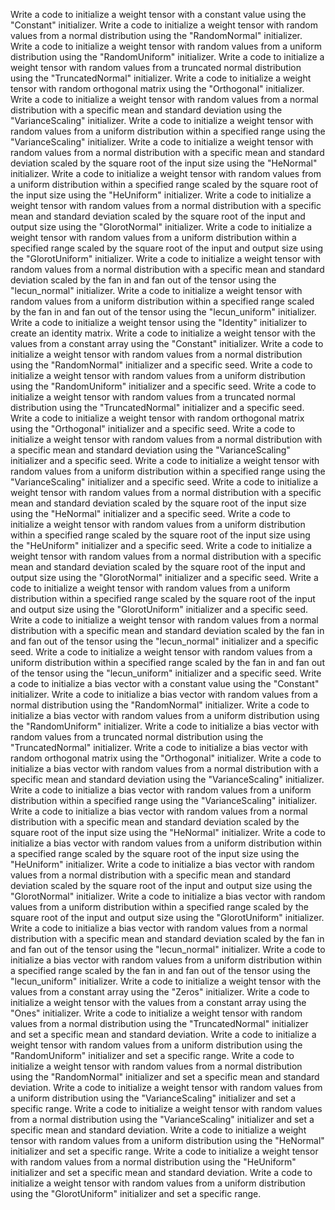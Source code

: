 Write a code to initialize a weight tensor with a constant value using the "Constant" initializer.
Write a code to initialize a weight tensor with random values from a normal distribution using the "RandomNormal" initializer.
Write a code to initialize a weight tensor with random values from a uniform distribution using the "RandomUniform" initializer.
Write a code to initialize a weight tensor with random values from a truncated normal distribution using the "TruncatedNormal" initializer.
Write a code to initialize a weight tensor with random orthogonal matrix using the "Orthogonal" initializer.
Write a code to initialize a weight tensor with random values from a normal distribution with a specific mean and standard deviation using the "VarianceScaling" initializer.
Write a code to initialize a weight tensor with random values from a uniform distribution within a specified range using the "VarianceScaling" initializer.
Write a code to initialize a weight tensor with random values from a normal distribution with a specific mean and standard deviation scaled by the square root of the input size using the "HeNormal" initializer.
Write a code to initialize a weight tensor with random values from a uniform distribution within a specified range scaled by the square root of the input size using the "HeUniform" initializer.
Write a code to initialize a weight tensor with random values from a normal distribution with a specific mean and standard deviation scaled by the square root of the input and output size using the "GlorotNormal" initializer.
Write a code to initialize a weight tensor with random values from a uniform distribution within a specified range scaled by the square root of the input and output size using the "GlorotUniform" initializer.
Write a code to initialize a weight tensor with random values from a normal distribution with a specific mean and standard deviation scaled by the fan in and fan out of the tensor using the "lecun_normal" initializer.
Write a code to initialize a weight tensor with random values from a uniform distribution within a specified range scaled by the fan in and fan out of the tensor using the "lecun_uniform" initializer.
Write a code to initialize a weight tensor using the "Identity" initializer to create an identity matrix.
Write a code to initialize a weight tensor with the values from a constant array using the "Constant" initializer.
Write a code to initialize a weight tensor with random values from a normal distribution using the "RandomNormal" initializer and a specific seed.
Write a code to initialize a weight tensor with random values from a uniform distribution using the "RandomUniform" initializer and a specific seed.
Write a code to initialize a weight tensor with random values from a truncated normal distribution using the "TruncatedNormal" initializer and a specific seed.
Write a code to initialize a weight tensor with random orthogonal matrix using the "Orthogonal" initializer and a specific seed.
Write a code to initialize a weight tensor with random values from a normal distribution with a specific mean and standard deviation using the "VarianceScaling" initializer and a specific seed.
Write a code to initialize a weight tensor with random values from a uniform distribution within a specified range using the "VarianceScaling" initializer and a specific seed.
Write a code to initialize a weight tensor with random values from a normal distribution with a specific mean and standard deviation scaled by the square root of the input size using the "HeNormal" initializer and a specific seed.
Write a code to initialize a weight tensor with random values from a uniform distribution within a specified range scaled by the square root of the input size using the "HeUniform" initializer and a specific seed.
Write a code to initialize a weight tensor with random values from a normal distribution with a specific mean and standard deviation scaled by the square root of the input and output size using the "GlorotNormal" initializer and a specific seed.
Write a code to initialize a weight tensor with random values from a uniform distribution within a specified range scaled by the square root of the input and output size using the "GlorotUniform" initializer and a specific seed.
Write a code to initialize a weight tensor with random values from a normal distribution with a specific mean and standard deviation scaled by the fan in and fan out of the tensor using the "lecun_normal" initializer and a specific seed.
Write a code to initialize a weight tensor with random values from a uniform distribution within a specified range scaled by the fan in and fan out of the tensor using the "lecun_uniform" initializer and a specific seed.
Write a code to initialize a bias vector with a constant value using the "Constant" initializer.
Write a code to initialize a bias vector with random values from a normal distribution using the "RandomNormal" initializer.
Write a code to initialize a bias vector with random values from a uniform distribution using the "RandomUniform" initializer.
Write a code to initialize a bias vector with random values from a truncated normal distribution using the "TruncatedNormal" initializer.
Write a code to initialize a bias vector with random orthogonal matrix using the "Orthogonal" initializer.
Write a code to initialize a bias vector with random values from a normal distribution with a specific mean and standard deviation using the "VarianceScaling" initializer.
Write a code to initialize a bias vector with random values from a uniform distribution within a specified range using the "VarianceScaling" initializer.
Write a code to initialize a bias vector with random values from a normal distribution with a specific mean and standard deviation scaled by the square root of the input size using the "HeNormal" initializer.
Write a code to initialize a bias vector with random values from a uniform distribution within a specified range scaled by the square root of the input size using the "HeUniform" initializer.
Write a code to initialize a bias vector with random values from a normal distribution with a specific mean and standard deviation scaled by the square root of the input and output size using the "GlorotNormal" initializer.
Write a code to initialize a bias vector with random values from a uniform distribution within a specified range scaled by the square root of the input and output size using the "GlorotUniform" initializer.
Write a code to initialize a bias vector with random values from a normal distribution with a specific mean and standard deviation scaled by the fan in and fan out of the tensor using the "lecun_normal" initializer.
Write a code to initialize a bias vector with random values from a uniform distribution within a specified range scaled by the fan in and fan out of the tensor using the "lecun_uniform" initializer.
Write a code to initialize a weight tensor with the values from a constant array using the "Zeros" initializer.
Write a code to initialize a weight tensor with the values from a constant array using the "Ones" initializer.
Write a code to initialize a weight tensor with random values from a normal distribution using the "TruncatedNormal" initializer and set a specific mean and standard deviation.
Write a code to initialize a weight tensor with random values from a uniform distribution using the "RandomUniform" initializer and set a specific range.
Write a code to initialize a weight tensor with random values from a normal distribution using the "RandomNormal" initializer and set a specific mean and standard deviation.
Write a code to initialize a weight tensor with random values from a uniform distribution using the "VarianceScaling" initializer and set a specific range.
Write a code to initialize a weight tensor with random values from a normal distribution using the "VarianceScaling" initializer and set a specific mean and standard deviation.
Write a code to initialize a weight tensor with random values from a uniform distribution using the "HeNormal" initializer and set a specific range.
Write a code to initialize a weight tensor with random values from a normal distribution using the "HeUniform" initializer and set a specific mean and standard deviation.
Write a code to initialize a weight tensor with random values from a uniform distribution using the "GlorotUniform" initializer and set a specific range.